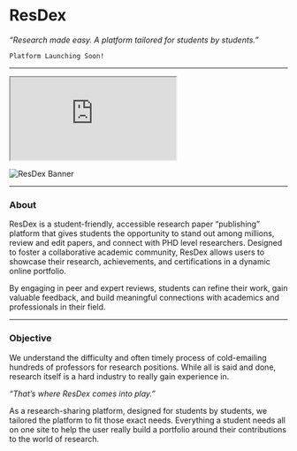# ResDex
*“Research made easy. A platform tailored for students by students.”*

`Platform Launching Soon!`
___
<iframe src='https://resdex.vercel.app'> </iframe>

![ResDex Banner](https://github.com/user-attachments/assets/f15be4bb-a691-4376-be2a-953261f60c9f)

___

### About
ResDex is a student-friendly, accessible research paper “publishing” platform that gives students the opportunity to stand out among millions, review and edit papers, and connect with PHD level researchers. Designed to foster a collaborative academic community, ResDex allows users to showcase their research, achievements, and certifications in a dynamic online portfolio. 

By engaging in peer and expert reviews, students can refine their work, gain valuable feedback, and build meaningful connections with academics and professionals in their field.

___

### Objective 
We understand the difficulty and often timely process of cold-emailing hundreds of professors for research positions. While all is said and done, research itself is a hard industry to really gain experience in. 

*“That’s where ResDex comes into play.”* 

 
As a research-sharing platform, designed for students by students, we tailored the platform to fit those exact needs. Everything a student needs all on one site to help the user really build a portfolio around their contributions to the world of research.
